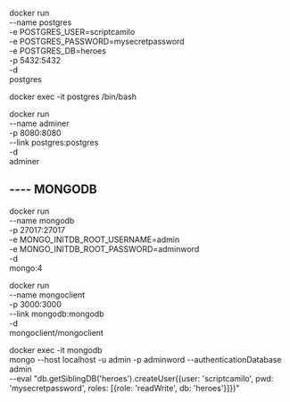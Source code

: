 docker run \
  --name postgres \
  -e POSTGRES_USER=scriptcamilo \
  -e POSTGRES_PASSWORD=mysecretpassword \
  -e POSTGRES_DB=heroes \
  -p 5432:5432 \
  -d \
  postgres

docker exec -it postgres /bin/bash

docker run \
  --name adminer \
  -p 8080:8080 \
  --link postgres:postgres \
  -d \
  adminer

## ---- MONGODB

docker run \
  --name mongodb \
  -p 27017:27017 \
  -e MONGO_INITDB_ROOT_USERNAME=admin \
  -e MONGO_INITDB_ROOT_PASSWORD=adminword \
  -d \
  mongo:4

docker run \
  --name mongoclient \
  -p 3000:3000 \
  --link mongodb:mongodb \
  -d \
  mongoclient/mongoclient

docker exec -it mongodb \
  mongo --host localhost -u admin -p adminword --authenticationDatabase admin \
  --eval "db.getSiblingDB('heroes').createUser({user: 'scriptcamilo', pwd: 'mysecretpassword', roles: [{role: 'readWrite', db: 'heroes'}]})"
